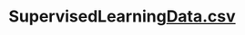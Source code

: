 # SupervisedLearning[Data.csv](https://github.com/Vishva1407/SupervisedLearning/files/10301599/Data.csv)
